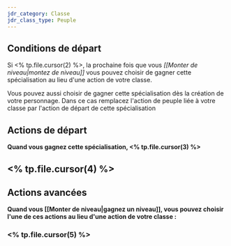 ```yaml
---
jdr_category: Classe
jdr_class_type: Peuple
---
```

## Conditions de départ

Si <% tp.file.cursor(2) %>, la prochaine fois que vous _[[Monter de niveau|montez de niveau]]_ vous pouvez choisir de gagner cette spécialisation au lieu d'une action de votre classe.

Vous pouvez aussi choisir de gagner cette spécialisation dès la création de votre personnage. Dans ce cas remplacez l'action de peuple liée à votre classe par l'action de départ de cette spécialisation

## Actions de départ

__Quand vous gagnez cette spécialisation, <% tp.file.cursor(3) %>__

## <% tp.file.cursor(4) %>

## Actions avancées

__Quand vous [[Monter de niveau|gagnez un niveau]], vous pouvez choisir l'une de ces actions au lieu d'une action de votre classe :__

### <% tp.file.cursor(5) %>
